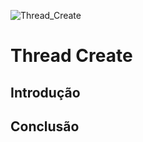 ![Thread_Create](https://4.bp.blogspot.com/-8bjqP8zmioE/Twm6BudTwgI/AAAAAAAAAJM/aE2a-1I3_0M/s1600/thread.gif)
# Thread Create
## Introdução
## Conclusão